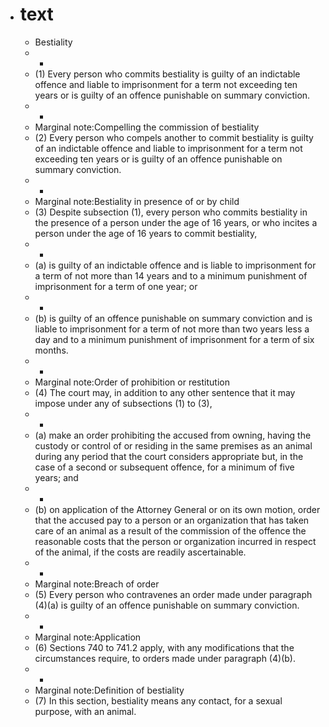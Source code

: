 - # text
	- Bestiality
	- -
	- (1) Every
	   person who commits bestiality is guilty of an indictable offence and 
	  liable to imprisonment for a term not exceeding ten years or is guilty 
	  of an offence punishable on summary conviction.
	- -
	- Marginal note:Compelling the commission of bestiality
	- (2) Every
	   person who compels another to commit bestiality is guilty of an 
	  indictable offence and liable to imprisonment for a term not exceeding 
	  ten years or is guilty of an offence punishable on summary conviction.
	- -
	- Marginal note:Bestiality in presence of or by child
	- (3) Despite
	   subsection (1), every person who commits bestiality in the presence of a
	   person under the age of 16 years, or who incites a person under the age
	   of 16 years to commit bestiality,
	- -
	- (a) is
	   guilty of an indictable offence and is liable to imprisonment for a 
	  term of not more than 14 years and to a minimum punishment of 
	  imprisonment for a term of one year; or
	- -
	- (b) is
	   guilty of an offence punishable on summary conviction and is liable to 
	  imprisonment for a term of not more than two years less a day and to a 
	  minimum punishment of imprisonment for a term of six months.
	- -
	- Marginal note:Order of prohibition or restitution
	- (4) The court may, in addition to any other sentence that it may impose under any of subsections (1) to (3),
	- -
	- (a) make
	   an order prohibiting the accused from owning, having the custody or 
	  control of or residing in the same premises as an animal during any 
	  period that the court considers appropriate but, in the case of a second
	   or subsequent offence, for a minimum of five years; and
	- -
	- (b) on
	   application of the Attorney General or on its own motion, order that 
	  the accused pay to a person or an organization that has taken care of an
	   animal as a result of the commission of the offence the reasonable 
	  costs that the person or organization incurred in respect of the animal,
	   if the costs are readily ascertainable.
	- -
	- Marginal note:Breach of order
	- (5) Every person who contravenes an order made under paragraph (4)(a) is guilty of an offence punishable on summary conviction.
	- -
	- Marginal note:Application
	- (6) Sections 740 to 741.2 apply, with any modifications that the circumstances require, to orders made under paragraph (4)(b).
	- -
	- Marginal note:Definition of bestiality
	- (7) In this section, bestiality means any contact, for a sexual purpose, with an animal.